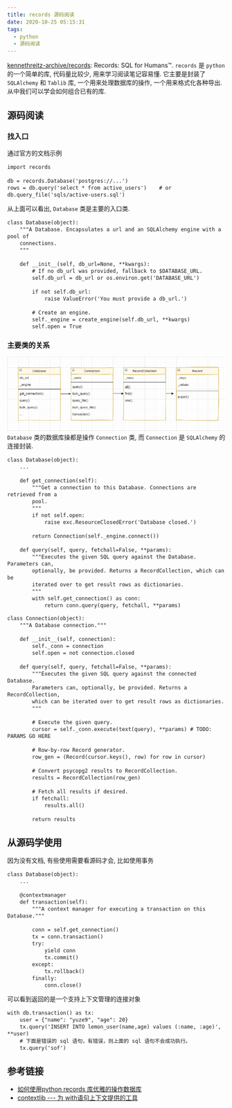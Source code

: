 ```yaml
---
title: records 源码阅读
date: 2020-10-25 05:15:31
tags:
  - python
  - 源码阅读
---
```


[kennethreitz-archive/records](https://github.com/kennethreitz-archive/records):
Records: SQL for Humans™. 
`records` 是 `python` 的一个简单的库, 代码量比较少, 用来学习阅读笔记容易懂. 它主要是封装了 `SQLAlchemy` 和 `Tablib` 库, 一个用来处理数据库的操作, 一个用来格式化各种导出. 从中我们可以学会如何组合已有的库. 


## 源码阅读
### 找入口
通过官方的文档示例
```
import records

db = records.Database('postgres://...')
rows = db.query('select * from active_users')    # or db.query_file('sqls/active-users.sql')
```

从上面可以看出, `Database` 类是主要的入口类. 
```
class Database(object):
    """A Database. Encapsulates a url and an SQLAlchemy engine with a pool of
    connections.
    """

    def __init__(self, db_url=None, **kwargs):
        # If no db_url was provided, fallback to $DATABASE_URL.
        self.db_url = db_url or os.environ.get('DATABASE_URL')

        if not self.db_url:
            raise ValueError('You must provide a db_url.')

        # Create an engine.
        self._engine = create_engine(self.db_url, **kwargs)
        self.open = True
```



### 主要类的关系

![](/assert/2020-10-25-1.png)    
`Database` 类的数据库操都是操作 `Connection` 类, 而 `Connection` 是 `SQLAlchemy` 的连接封装.
```
class Database(object):
    ...

    def get_connection(self):
        """Get a connection to this Database. Connections are retrieved from a
        pool.
        """
        if not self.open:
            raise exc.ResourceClosedError('Database closed.')

        return Connection(self._engine.connect())

    def query(self, query, fetchall=False, **params):
        """Executes the given SQL query against the Database. Parameters can,
        optionally, be provided. Returns a RecordCollection, which can be
        iterated over to get result rows as dictionaries.
        """
        with self.get_connection() as conn:
            return conn.query(query, fetchall, **params)
```

```
class Connection(object):
    """A Database connection."""

    def __init__(self, connection):
        self._conn = connection
        self.open = not connection.closed

    def query(self, query, fetchall=False, **params):
        """Executes the given SQL query against the connected Database.
        Parameters can, optionally, be provided. Returns a RecordCollection,
        which can be iterated over to get result rows as dictionaries.
        """

        # Execute the given query.
        cursor = self._conn.execute(text(query), **params) # TODO: PARAMS GO HERE

        # Row-by-row Record generator.
        row_gen = (Record(cursor.keys(), row) for row in cursor)

        # Convert psycopg2 results to RecordCollection.
        results = RecordCollection(row_gen)

        # Fetch all results if desired.
        if fetchall:
            results.all()

        return results
```

## 从源码学使用
因为没有文档, 有些使用需要看源码才会, 比如使用事务
```
class Database(object):
    ...

    @contextmanager
    def transaction(self):
        """A context manager for executing a transaction on this Database."""

        conn = self.get_connection()
        tx = conn.transaction()
        try:
            yield conn
            tx.commit()
        except:
            tx.rollback()
        finally:
            conn.close()
```

可以看到返回的是一个支持上下文管理的连接对象

```
with db.transaction() as tx:
    user = {"name": "yuze9", "age": 20}
    tx.query('INSERT INTO lemon_user(name,age) values (:name, :age)', **user)
    # 下面是错误的 sql 语句，有错误，则上面的 sql 语句不会成功执行。
    tx.query('sof')
```


## 参考链接

- [如何使用python records 库优雅的操作数据库](https://www.cnblogs.com/wagyuze/p/11398484.html)
- [contextlib --- 为 with语句上下文提供的工具](https://docs.python.org/zh-cn/3/library/contextlib.html)